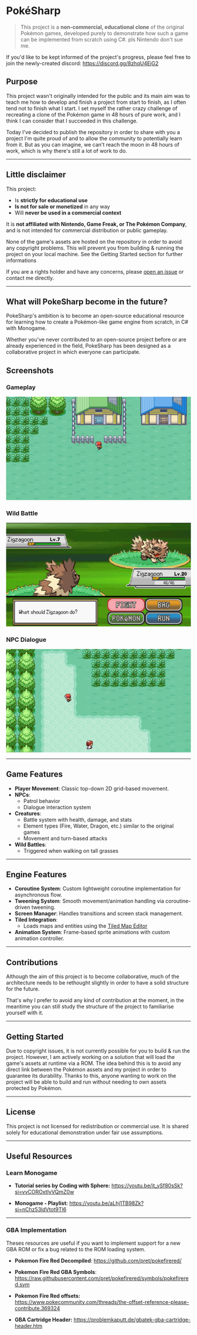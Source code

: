 # PokéSharp

> This project is a **non-commercial, educational clone** of the original Pokémon games, developed purely to demonstrate how such a game can be implemented from scratch using C#. pls Nintendo don't sue me.

If you'd like to be kept informed of the project's progress, please feel free to join the newly-created discord: https://discord.gg/8zhqU4EjG2

## Purpose

This project wasn't originally intended for the public and its main aim was to teach me how to develop and finish a project from start to finish, as I often tend not to finish what I start. I set myself the rather crazy challenge of recreating a clone of the Pokémon game in 48 hours of pure work, and I think I can consider that I succeeded in this challenge.

Today I've decided to publish the repository in order to share with you a project I'm quite proud of and to allow the community to potentially learn from it. But as you can imagine, we can't reach the moon in 48 hours of work, which is why there's still a lot of work to do.

---

## Little disclaimer

This project:

- Is **strictly for educational use**
- **Is not for sale or monetized** in any way
- Will **never be used in a commercial context**

It is **not affiliated with Nintendo, Game Freak, or The Pokémon Company**, and is not intended for commercial distribution or public gameplay.

None of the game's assets are hosted on the repository in order to avoid any copyright problems. This will prevent you from building & running the project on your local machine. See the Getting Started section for further informations

If you are a rights holder and have any concerns, please [open an issue](https://github.com/) or contact me directly.

---

## What will PokeSharp become in the future?

PokeSharp's ambition is to become an open-source educational resource for learning how to create a Pokémon-like game engine from scratch, in C# with Monogame.

Whether you've never contributed to an open-source project before or are already experienced in the field, PokeSharp has been designed as a collaborative project in which everyone can participate.

## Screenshots

### Gameplay

![Player walking in zone](assets/overworld.png)

### Wild Battle

![Wild battle system](assets/battle.png)

### NPC Dialogue

![NPC system with patrol and interaction](assets/npcs.png)

---

## Game Features

- **Player Movement**: Classic top-down 2D grid-based movement.
- **NPCs**:
  - Patrol behavior
  - Dialogue interaction system
- **Creatures**:
  - Battle system with health, damage, and stats
  - Element types (Fire, Water, Dragon, etc.) similar to the original games
  - Movement and turn-based attacks
- **Wild Battles**:
  - Triggered when walking on tall grasses

---

## Engine Features

- **Coroutine System**: Custom lightweight coroutine implementation for asynchronous flow.
- **Tweening System**: Smooth movement/animation handling via coroutine-driven tweening.
- **Screen Manager**: Handles transitions and screen stack management.
- **Tiled Integration**:
  - Loads maps and entities using the [Tiled Map Editor](https://www.mapeditor.org/)
- **Animation System**: Frame-based sprite animations with custom animation controller.

---

## Contributions

Although the aim of this project is to become collaborative, much of the architecture needs to be rethought slightly in order to have a solid structure for the future.

That's why I prefer to avoid any kind of contribution at the moment, in the meantime you can still study the structure of the project to familiarise yourself with it.

---

## Getting Started

Due to copyright issues, it is not currently possible for you to build & run the project. However, I am actively working on a solution that will load the game's assets at runtime via a ROM. The idea behind this is to avoid any direct link between the Pokémon assets and my project in order to guarantee its durability. Thanks to this, anyone wanting to work on the project will be able to build and run without needing to own assets protected by Pokémon.

---

## License

This project is not licensed for redistribution or commercial use. It is shared solely for educational demonstration under fair use assumptions.

---

## Useful Resources

### Learn Monogame
- **Tutorial series by Coding with Sphere:** https://youtu.be/it_vSf80sSk?si=vvCOROxtIyVQmZ0w

- **Monogame - Playlist:** https://youtu.be/aLhj1TB98Zk?si=nChz53ldVtot9Tl6

---

### GBA Implementation
Theses resources are useful if you want to implement support for a new GBA ROM or fix a bug related to the ROM loading system.

- **Pokemon Fire Red Decompiled**: https://github.com/pret/pokefirered/

- **Pokemon Fire Red GBA Symbols**: https://raw.githubusercontent.com/pret/pokefirered/symbols/pokefirered.sym

- **Pokemon Fire Red offsets:** https://www.pokecommunity.com/threads/the-offset-reference-please-contribute.369324

- **GBA Cartridge Header:** https://problemkaputt.de/gbatek-gba-cartridge-header.htm
